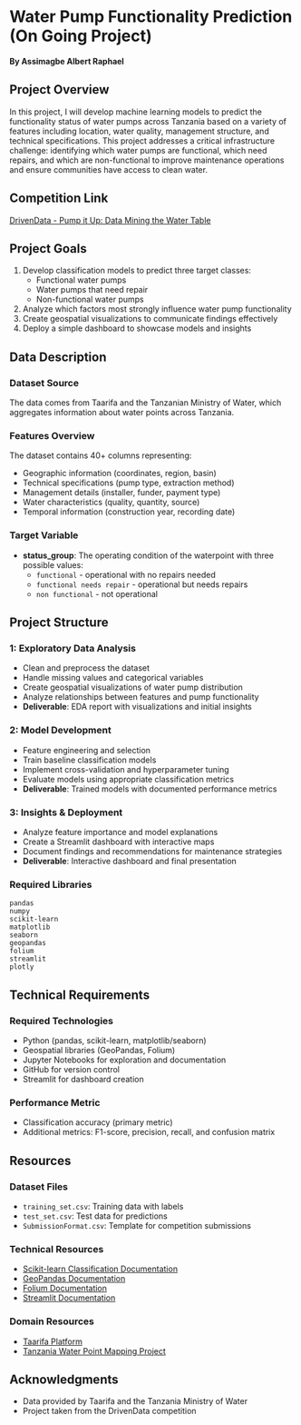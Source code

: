 # Water Pump Functionality Prediction (On Going Project)
**By Assimagbe Albert Raphael**

## Project Overview
In this project, I will develop machine learning models to predict the functionality status of water pumps across Tanzania based on a variety of features including location, water quality, management structure, and technical specifications. This project addresses a critical infrastructure challenge: identifying which water pumps are functional, which need repairs, and which are non-functional to improve maintenance operations and ensure communities have access to clean water.

## Competition Link
[DrivenData - Pump it Up: Data Mining the Water Table](https://www.drivendata.org/competitions/7/pump-it-up-data-mining-the-water-table/)


## Project Goals
1. Develop classification models to predict three target classes:
   - Functional water pumps
   - Water pumps that need repair
   - Non-functional water pumps
2. Analyze which factors most strongly influence water pump functionality
3. Create geospatial visualizations to communicate findings effectively
4. Deploy a simple dashboard to showcase models and insights

## Data Description

### Dataset Source
The data comes from Taarifa and the Tanzanian Ministry of Water, which aggregates information about water points across Tanzania.

### Features Overview
The dataset contains 40+ columns representing:
- Geographic information (coordinates, region, basin)
- Technical specifications (pump type, extraction method)
- Management details (installer, funder, payment type)
- Water characteristics (quality, quantity, source)
- Temporal information (construction year, recording date)

### Target Variable
- **status_group**: The operating condition of the waterpoint with three possible values:
  - `functional` - operational with no repairs needed
  - `functional needs repair` - operational but needs repairs
  - `non functional` - not operational

## Project Structure

### 1: Exploratory Data Analysis
- Clean and preprocess the dataset
- Handle missing values and categorical variables
- Create geospatial visualizations of water pump distribution
- Analyze relationships between features and pump functionality
- **Deliverable**: EDA report with visualizations and initial insights

### 2: Model Development
- Feature engineering and selection
- Train baseline classification models
- Implement cross-validation and hyperparameter tuning
- Evaluate models using appropriate classification metrics
- **Deliverable**: Trained models with documented performance metrics

### 3: Insights & Deployment
- Analyze feature importance and model explanations
- Create a Streamlit dashboard with interactive maps
- Document findings and recommendations for maintenance strategies
- **Deliverable**: Interactive dashboard and final presentation

### Required Libraries
```
pandas
numpy
scikit-learn
matplotlib
seaborn
geopandas
folium
streamlit
plotly
```

## Technical Requirements

### Required Technologies
- Python (pandas, scikit-learn, matplotlib/seaborn)
- Geospatial libraries (GeoPandas, Folium)
- Jupyter Notebooks for exploration and documentation
- GitHub for version control
- Streamlit for dashboard creation

### Performance Metric
- Classification accuracy (primary metric)
- Additional metrics: F1-score, precision, recall, and confusion matrix

## Resources

### Dataset Files
- `training_set.csv`: Training data with labels
- `test_set.csv`: Test data for predictions
- `SubmissionFormat.csv`: Template for competition submissions

### Technical Resources
- [Scikit-learn Classification Documentation](https://scikit-learn.org/stable/supervised_learning.html#supervised-learning)
- [GeoPandas Documentation](https://geopandas.org/en/stable/)
- [Folium Documentation](https://python-visualization.github.io/folium/)
- [Streamlit Documentation](https://docs.streamlit.io/)

### Domain Resources
- [Taarifa Platform](https://taarifa.org/)
- [Tanzania Water Point Mapping Project](https://www.maji.go.tz/)

## Acknowledgments
- Data provided by Taarifa and the Tanzania Ministry of Water
- Project taken from the DrivenData competition

